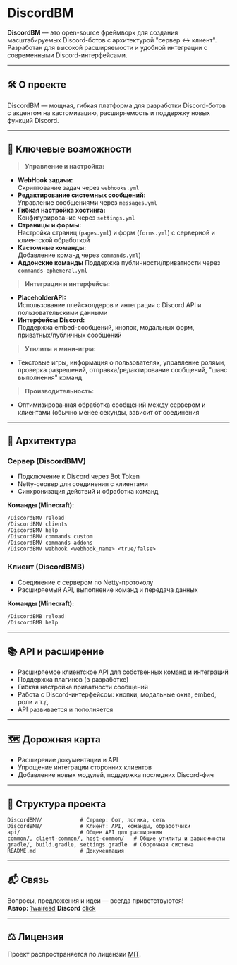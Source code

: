 # DiscordBM

**DiscordBM** — это open-source фреймворк для создания масштабируемых Discord-ботов с архитектурой "сервер ↔ клиент". Разработан для высокой расширяемости и удобной интеграции с современными Discord-интерфейсами.

---

## 🛠️ О проекте

DiscordBM — мощная, гибкая платформа для разработки Discord-ботов с акцентом на кастомизацию, расширяемость и поддержку новых функций Discord.

---

## 🚀 Ключевые возможности

> **Управление и настройка:**
- **WebHook задачи:**  
  Скриптование задач через `webhooks.yml`
- **Редактирование системных сообщений:**  
  Управление сообщениями через `messages.yml`
- **Гибкая настройка хостинга:**  
  Конфигурирование через `settings.yml`
- **Страницы и формы:**  
  Настройка страниц (`pages.yml`) и форм (`forms.yml`) с серверной и клиентской обработкой
- **Кастомные команды:**  
  Добавление команд через `commands.yml`)
- **Аддонские команды**
  Поддержка публичности/приватности через `commands-ephemeral.yml`

> **Интеграция и интерфейсы:**
- **PlaceholderAPI:**  
  Использование плейсхолдеров и интеграция с Discord API и пользовательскими данными
- **Интерфейсы Discord:**  
  Поддержка embed-сообщений, кнопок, модальных форм, приватных/публичных сообщений

> **Утилиты и мини-игры:**
- Текстовые игры, информация о пользователях, управление ролями, проверка разрешений, отправка/редактирование сообщений, "шанс выполнения" команд

> **Производительность:**
- Оптимизированная обработка сообщений между сервером и клиентами (обычно менее секунды, зависит от соединения

---

## 🧩 Архитектура

### Сервер (**DiscordBMV**)
- Подключение к Discord через Bot Token
- Netty-сервер для соединения с клиентами
- Синхронизация действий и обработка команд

**Команды (Minecraft):**
```
/DiscordBMV reload
/DiscordBMV clients
/DiscordBMV help
/DiscordBMV commands custom
/DiscordBMV commands addons
/DiscordBMV webhook <webhook_name> <true/false>
```

### Клиент (**DiscordBMB**)
- Соединение с сервером по Netty-протоколу
- Расширяемый API, выполнение команд и передача данных

**Команды (Minecraft):**
```
/DiscordBMB reload
/DiscordBMB help
```

---

## 📚 API и расширение

- Расширяемое клиентское API для собственных команд и интеграций
- Поддержка плагинов (в разработке)
- Гибкая настройка приватности сообщений
- Работа с Discord-интерфейсом: кнопки, модальные окна, embed, роли и т.д.
- API развивается и пополняется

---

## 🗺️ Дорожная карта

- Расширение документации и API
- Упрощение интеграции сторонних клиентов
- Добавление новых модулей, поддержка последних Discord-фич

---

## 📁 Структура проекта

```
DiscordBMV/            # Сервер: бот, логика, сеть
DiscordBMB/            # Клиент: API, команды, обработчики
api/                   # Общее API для расширения
common/, client-common/, host-common/   # Общие утилиты и зависимости
gradle/, build.gradle, settings.gradle  # Сборочная система
README.md              # Документация
```

---

## 📬 Связь

Вопросы, предложения и идеи — всегда приветствуются!  
**Автор:** [1wairesd](https://github.com/1wairesd)
**Discord** [click](https://discord.gg/xBUbXcdc)

---

## ⚖️ Лицензия

Проект распространяется по лицензии [MIT](https://github.com/1wairesd/DiscordBM/blob/main/LICENSE).